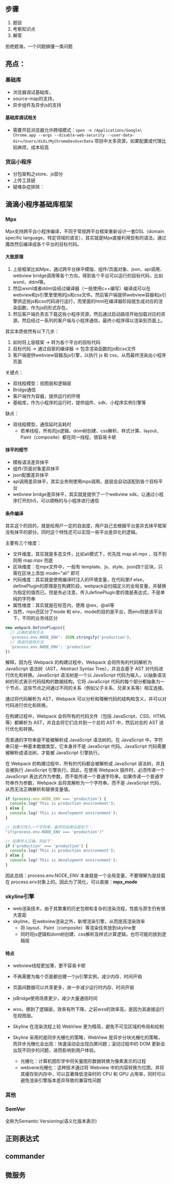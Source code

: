 
## 步骤
1. 题目
2. 考察知识点
3. 解答

拒绝题海，一个问题搞懂一类问题

## 亮点：

### 基础库

- 浏览器调试基础库，
- source-map的支持，
- 异步组件及异步js的支持

#### 基础库调试相关

- 需要开启浏览器允许跨域模式：`open -n /Applications/Google\ Chrome.app --args --disable-web-security --user-data-dir=/Users/didi/MyChromeDevUserData` 项目中太多资源，如果配置或代理比较麻烦，成本较高

### 货运小程序

- 分包架构之store、js部分
- 上传工具链
- 疑难杂症排除：


## 滴滴小程序基础库框架

### Mpx

Mpx支持跨平台小程序编译，不同于常规跨平台框架重新设计一套DSL（domain specific language，特定领域的语言），其实就是Mpx直接利用现有的语法，通过魔改然后编译成各个平台的目标代码。

#### 大致原理

1. 上层框架比如Mpx，通过跨平台抹平模版、组件/页面对象、json、api调用、webview bridge调用等各个方向，得到各个平台可以运行的目标代码，比如wxml，ddml等。
2. 然后wxml或者ddml会经过编译器（一般使用c++编写）编译成可以在webview和js引擎里使用的js和css文件。然后客户端提供webview容器和js引擎供这些js和css代码进行运行，而里面的html在编译器阶段就生成对应的渲染函数，作为js的形式存在。
3. 然后客户端负责去下载这些小程序资源，然后通过启动路径开始加载对应的资源，然后经过一系列的客户端与小程序通信，最终小程序得以渲染到页面上。

其实本质依然有以下几步：

1. 如何将上层框架 -> 转为各个平台的目标代码
2. 目标代码 -> 通过自家的编译器 -> 包含渲染函数的js和css文件
3. 客户端提供webview容器及js引擎，以执行 js 和 css，从而最终渲染出小程序页面

关键点：

- 双线程模型：视图层和逻辑层
- Bridge通信
- 客户端作为容器，提供运行的环境
- 基础库，作为小程序的运行时，提供组件、sdk、小程序实例引擎等

缺点：

- 双线程模型，通信延时且耗时
    - 若单线程，所有的js逻辑、dom树创建、css解析、样式计算、layout、Paint（composite）都在同一线程，很容易卡顿

#### 抹平的细节

- 模板语法差异抹平
- 组件/页面对象差异抹平
- json配置差异抹平
- api调用差异抹平，其实业务侧使用mpx调用，底层会自动适配到各个目标平台
- webview bridge差异抹平，其实就是提供了一个webview sdk，让通过小程序打开的h5，可以顺畅的与小程序进行通信

#### 条件编译

其实这个的目的，就是给用户一定的自由度，用户自己去根据平台差异去抹平框架没有抹平的部分。同时这个特性还可以实现一些平台差异化的逻辑。

主要有三个维度：
- 文件维度，其实就是多态文件，比如ali模式下，优先找 map.ali.mpx ，找不到则用 map.mpx 兜底
- 区块维度：在mpx文件中，一般有 template、js、style、json四个区块，只需在区块上添加 mode="ali" 即可
- 代码维度：其实就是使用编译时注入的环境变量，在代码里if else，definePlugin的原理是在构建阶段，webpack会扫描定义的全局变量，并替换为指定的值而已。但是务必注意，传入definePlugin里的值是表达式，不是单纯的字符串
- 属性维度：其实就是在标签内，使用 @wx，@ali等
- 当然，mpx还区分了mode 和 env，mode的目的是平台，而env则是该平台下，不同的业务线区分

```js
new webpack.DefinePlugin({
  // 正确的使用方法
  'process.env.NODE_ENV': JSON.stringify('production'),
  // 错误的使用方法
  'process.env.NODE_ENV': 'production'
})
```

解释，因为在 Webpack 的构建过程中，Webpack 会将所有的代码解析为 JavaScript 语法树（AST，Abstract Syntax Tree），并且会基于 AST 对代码进行优化和转换。JavaScript 语法树是一个以 JavaScript 代码为输入，以抽象语法树的形式表示代码结构的数据结构。它将 JavaScript 代码的每个部分都抽象为一个节点，这些节点之间通过不同的关系（例如父子关系、兄弟关系等）相互连接。

通过将代码解析为 AST，Webpack 可以分析和理解代码的结构和含义，并可以对代码进行优化和转换。

在构建过程中，Webpack 会将所有的代码文件（包括 JavaScript、CSS、HTML 等）都解析为 AST，并且会将它们合并到一个总的 AST 中，然后对总的 AST 进行优化和转换。

而普通的字符串是不能被解析成 JavaScript 语法树的。在 JavaScript 中，字符串只是一种基本数据类型，它本身并不是 JavaScript 代码。JavaScript 代码需要被解析成语法树，才能被 JavaScript 引擎执行。

在 Webpack 的构建过程中，所有的代码都会被解析成 JavaScript 语法树，并且会被执行 JavaScript 引擎执行。因此，在使用 Webpack 插件时，必须传递一个 JavaScript 表达式作为参数，而不能传递一个普通字符串。如果传递一个普通字符串作为参数，Webpack 会将其解析为一个字符串，而不是 JavaScript 代码，从而无法正确解析和替换变量值。


```js
if (process.env.NODE_ENV === 'production') {
  console.log('This is production environment');
} else {
  console.log('This is development environment');
}

// 如果只传入一个字符串，最终的结果会是如下：
"if(process.env.NODE_ENV === 'production')"

// 如果传入正确，则如下：
if ('production' === 'production') {
  console.log('This is production environment');
} else {
  console.log('This is development environment');
}
```
因此总结：process.env.NODE_ENV 本身就是一个全局变量，不要理解为是挂载在 process.env对象上的。因此为了简化，可以直接：__mpx_mode__

### skyline引擎

- web渲染技术，由于其繁重的历史包袱和复杂的渲染流程，性能与原生仍有很大差距
- skyline，在webview渲染之外，新增渲染引擎，从而提高渲染效率
    - 将 layout、Paint（composite）等渲染任务放到skyline里
    - 同时将js逻辑和dom树创建、css解析及样式计算逻辑，也尽可能的放到逻辑层

#### 特点
- webview线程更加薄，更不容易卡顿
- 不再需要为每个页面都创建一个js引擎实例，减少内存、时间开销
- 页面间数据可以共享更多，进一步减少运行时内存、时间开销
- jsBridge使用场景更少，减少大量通信时间

- wxs，挪到了逻辑层，效率有所下降，之前wxs的效率高，是因为其直接运行在视图层。

- Skyline 在渲染流程上较 WebView 更为精简，避免不可见区域的布局和绘制
- Skyline 采用的是同步光栅化的策略，WebView 是异步分块光栅化的策略，而异步光栅化会出现：快速滚动会出现白屏问题；滚动过程中的 DOM 更新会出现不同步的问题，进而影响到用户体验。
    - 光栅化：计算机图形学中将矢量图形数据转换为像素表示的过程
    - webveiw光栅化：这种技术通过将 Webview 中的内容转换为位图，并将其缓存到内存中，可以显著降低渲染时的 CPU 和 GPU 占用率，同时可以避免渲染引擎版本差异导致的兼容性问题

### 其他

### SemVer 
全称为Semantic Versioning(语义化版本表示)


## 正则表达式

## commander

## 微服务




